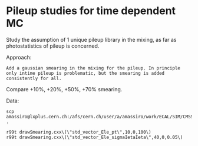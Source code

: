 Pileup studies for time dependent MC
====

Study the assumption of 1 unique pileup library in the mixing, as far as photostatistics of pileup is concerned.

Approach:

    Add a gaussian smearing in the mixing for the pileup. In principle only intime pileup is problematic, but the smearing is added consistently for all.
    
Compare +10%, +20%, +50%, +70% smearing.

Data:

    scp amassiro@lxplus.cern.ch:/afs/cern.ch/user/a/amassiro/work/ECAL/SIM/CMSSW_11_1_0_pre4/src/ECALValidation/EcalSIM/Generation/test.*perc.root   .
    
    r99t drawSmearing.cxx\(\"std_vector_Ele_pt\",10,0,100\)
    r99t drawSmearing.cxx\(\"std_vector_Ele_sigmaIetaIeta\",40,0,0.05\)
    
    



